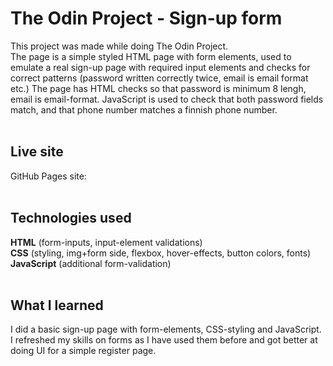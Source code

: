 # The Odin Project -  Sign-up form
This project was made while doing The Odin Project. </br>
The page is a simple styled HTML page with form elements, used to emulate a real sign-up page with required input elements and checks for correct patterns (password written correctly twice, email is email format etc.) The page has HTML checks so that password is minimum 8 lengh, email is email-format. JavaScript is used to check that both password fields match, and that phone number matches a finnish phone number.</br><br>

## Live site
GitHub Pages site: 
</br></br>

## Technologies used
**HTML** (form-inputs, input-element validations) </br>
**CSS** (styling, img+form side, flexbox, hover-effects, button colors, fonts)</br>
**JavaScript** (additional form-validation)</br></br>

## What I learned
I did a basic sign-up page with form-elements, CSS-styling and JavaScript. I refreshed my skills on forms as I have used them before and got better at doing UI for a simple register page.